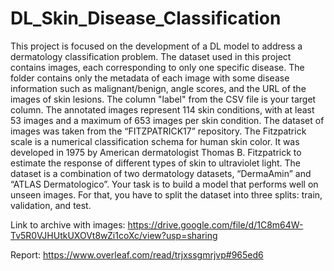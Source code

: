 # DL_Skin_Disease_Classification

This project is focused on the development of a DL model to address a dermatology classification
problem. The dataset used in this project contains images, each corresponding to only
one specific disease. The folder contains only the metadata of each image with some disease
information such as malignant/benign, angle scores, and the URL of the images of skin
lesions. The column "label" from the CSV file is your target column. The annotated images
represent 114 skin conditions, with at least 53 images and a maximum of 653 images per skin
condition.
The dataset of images was taken from the “FITZPATRICK17” repository. The Fitzpatrick
scale is a numerical classification schema for human skin color. It was developed in 1975 by
American dermatologist Thomas B. Fitzpatrick to estimate the response of different types of
skin to ultraviolet light. The dataset is a combination of two dermatology datasets,
“DermaAmin” and “ATLAS Dermatologico”. Your task is to build a model that performs well
on unseen images. For that, you have to split the dataset into three splits: train, validation, and
test.

Link to archive with images: https://drive.google.com/file/d/1C8m64W-Tv5R0VJHUtkUXOVt8wZi1coXc/view?usp=sharing

Report: https://www.overleaf.com/read/trjxssgmrjvp#965ed6
